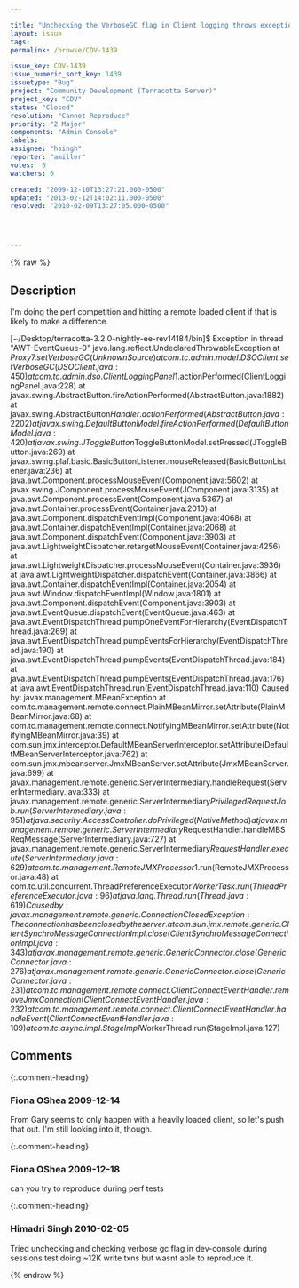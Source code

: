 ```yaml
---

title: "Unchecking the VerboseGC flag in Client logging throws exception"
layout: issue
tags: 
permalink: /browse/CDV-1439

issue_key: CDV-1439
issue_numeric_sort_key: 1439
issuetype: "Bug"
project: "Community Development (Terracotta Server)"
project_key: "CDV"
status: "Closed"
resolution: "Cannot Reproduce"
priority: "2 Major"
components: "Admin Console"
labels: 
assignee: "hsingh"
reporter: "amiller"
votes:  0
watchers: 0

created: "2009-12-10T13:27:21.000-0500"
updated: "2013-02-12T14:02:11.000-0500"
resolved: "2010-02-09T13:27:05.000-0500"




---
```


{% raw %}

## Description

<div markdown="1" class="description">

I'm doing the perf competition and hitting a remote loaded client if that is likely to make a difference.

[~/Desktop/terracotta-3.2.0-nightly-ee-rev14184/bin]$ Exception in thread "AWT-EventQueue-0" java.lang.reflect.UndeclaredThrowableException
        at $Proxy7.setVerboseGC(Unknown Source)
        at com.tc.admin.model.DSOClient.setVerboseGC(DSOClient.java:450)
        at com.tc.admin.dso.ClientLoggingPanel$1.actionPerformed(ClientLoggingPanel.java:228)
        at javax.swing.AbstractButton.fireActionPerformed(AbstractButton.java:1882)
        at javax.swing.AbstractButton$Handler.actionPerformed(AbstractButton.java:2202)
        at javax.swing.DefaultButtonModel.fireActionPerformed(DefaultButtonModel.java:420)
        at javax.swing.JToggleButton$ToggleButtonModel.setPressed(JToggleButton.java:269)
        at javax.swing.plaf.basic.BasicButtonListener.mouseReleased(BasicButtonListener.java:236)
        at java.awt.Component.processMouseEvent(Component.java:5602)
        at javax.swing.JComponent.processMouseEvent(JComponent.java:3135)
        at java.awt.Component.processEvent(Component.java:5367)
        at java.awt.Container.processEvent(Container.java:2010)
        at java.awt.Component.dispatchEventImpl(Component.java:4068)
        at java.awt.Container.dispatchEventImpl(Container.java:2068)
        at java.awt.Component.dispatchEvent(Component.java:3903)
        at java.awt.LightweightDispatcher.retargetMouseEvent(Container.java:4256)
        at java.awt.LightweightDispatcher.processMouseEvent(Container.java:3936)
        at java.awt.LightweightDispatcher.dispatchEvent(Container.java:3866)
        at java.awt.Container.dispatchEventImpl(Container.java:2054)
        at java.awt.Window.dispatchEventImpl(Window.java:1801)
        at java.awt.Component.dispatchEvent(Component.java:3903)
        at java.awt.EventQueue.dispatchEvent(EventQueue.java:463)
        at java.awt.EventDispatchThread.pumpOneEventForHierarchy(EventDispatchThread.java:269)
        at java.awt.EventDispatchThread.pumpEventsForHierarchy(EventDispatchThread.java:190)
        at java.awt.EventDispatchThread.pumpEvents(EventDispatchThread.java:184)
        at java.awt.EventDispatchThread.pumpEvents(EventDispatchThread.java:176)
        at java.awt.EventDispatchThread.run(EventDispatchThread.java:110)
Caused by: javax.management.MBeanException
        at com.tc.management.remote.connect.PlainMBeanMirror.setAttribute(PlainMBeanMirror.java:68)
        at com.tc.management.remote.connect.NotifyingMBeanMirror.setAttribute(NotifyingMBeanMirror.java:39)
        at com.sun.jmx.interceptor.DefaultMBeanServerInterceptor.setAttribute(DefaultMBeanServerInterceptor.java:762)
        at com.sun.jmx.mbeanserver.JmxMBeanServer.setAttribute(JmxMBeanServer.java:699)
        at javax.management.remote.generic.ServerIntermediary.handleRequest(ServerIntermediary.java:333)
        at javax.management.remote.generic.ServerIntermediary$PrivilegedRequestJob.run(ServerIntermediary.java:951)
        at java.security.AccessController.doPrivileged(Native Method)
        at javax.management.remote.generic.ServerIntermediary$RequestHandler.handleMBSReqMessage(ServerIntermediary.java:727)
        at javax.management.remote.generic.ServerIntermediary$RequestHandler.execute(ServerIntermediary.java:629)
        at com.tc.management.RemoteJMXProcessor$1.run(RemoteJMXProcessor.java:48)
        at com.tc.util.concurrent.ThreadPreferenceExecutor$WorkerTask.run(ThreadPreferenceExecutor.java:96)
        at java.lang.Thread.run(Thread.java:619)
Caused by: javax.management.remote.generic.ConnectionClosedException: The connection has been closed by the server.
        at com.sun.jmx.remote.generic.ClientSynchroMessageConnectionImpl.close(ClientSynchroMessageConnectionImpl.java:343)
        at javax.management.remote.generic.GenericConnector.close(GenericConnector.java:276)
        at javax.management.remote.generic.GenericConnector.close(GenericConnector.java:231)
        at com.tc.management.remote.connect.ClientConnectEventHandler.removeJmxConnection(ClientConnectEventHandler.java:232)
        at com.tc.management.remote.connect.ClientConnectEventHandler.handleEvent(ClientConnectEventHandler.java:109)
        at com.tc.async.impl.StageImpl$WorkerThread.run(StageImpl.java:127)

</div>

## Comments


{:.comment-heading}
### **Fiona OShea** <span class="date">2009-12-14</span>

<div markdown="1" class="comment">

From Gary
seems to only happen with a heavily loaded client, so let's push that out.  I'm still looking into it, though.


</div>


{:.comment-heading}
### **Fiona OShea** <span class="date">2009-12-18</span>

<div markdown="1" class="comment">

can you try to reproduce during perf tests

</div>


{:.comment-heading}
### **Himadri Singh** <span class="date">2010-02-05</span>

<div markdown="1" class="comment">

Tried unchecking and checking verbose gc flag in dev-console during sessions test doing ~12K write txns but wasnt able to reproduce it.

</div>



{% endraw %}
